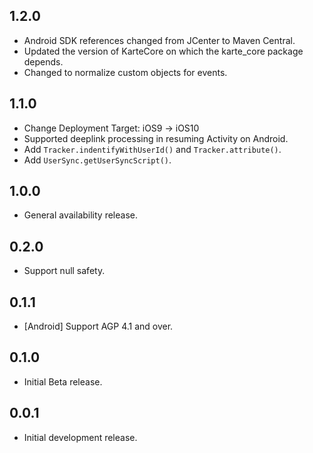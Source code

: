 ## 1.2.0

* Android SDK references changed from JCenter to Maven Central.
* Updated the version of KarteCore on which the karte_core package depends.
* Changed to normalize custom objects for events.

## 1.1.0

* Change Deployment Target: iOS9 → iOS10
* Supported deeplink processing in resuming Activity on Android.
* Add `Tracker.indentifyWithUserId()` and `Tracker.attribute()`.
* Add `UserSync.getUserSyncScript()`.

## 1.0.0

* General availability release.

## 0.2.0

* Support null safety.

## 0.1.1

* [Android] Support AGP 4.1 and over.

## 0.1.0

* Initial Beta release.

## 0.0.1

* Initial development release.
